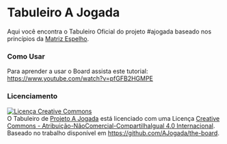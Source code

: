 Tabuleiro A Jogada
=========

Aqui você encontra o Tabuleiro Oficial do projeto #ajogada baseado nos princípios da [Matriz Espelho](http://www.amazon.com.br/JOGADA-Sabedoria-Jogos-Jovens-Vision%C3%A1rios-ebook/dp/B00HV5M4UG/).

### Como Usar

Para aprender a usar o Board assista este tutorial: https://www.youtube.com/watch?v=pfGFB2HGMPE

### Licenciamento

<a rel="license" href="http://creativecommons.org/licenses/by-nc-sa/4.0/"><img alt="Licença Creative Commons" style="border-width:0" src="https://i.creativecommons.org/l/by-nc-sa/4.0/88x31.png" /></a><br /><span xmlns:dct="http://purl.org/dc/terms/" property="dct:title">O Tabuleiro</span> de <a xmlns:cc="http://creativecommons.org/ns#" href="http://ajogada.com.br" property="cc:attributionName" rel="cc:attributionURL">Projeto A Jogada</a> está licenciado com uma Licença <a rel="license" href="http://creativecommons.org/licenses/by-nc-sa/4.0/">Creative Commons - Atribuição-NãoComercial-CompartilhaIgual 4.0 Internacional</a>.<br />Baseado no trabalho disponível em <a xmlns:dct="http://purl.org/dc/terms/" href="https://github.com/AJogada/the-board" rel="dct:source">https://github.com/AJogada/the-board</a>.
